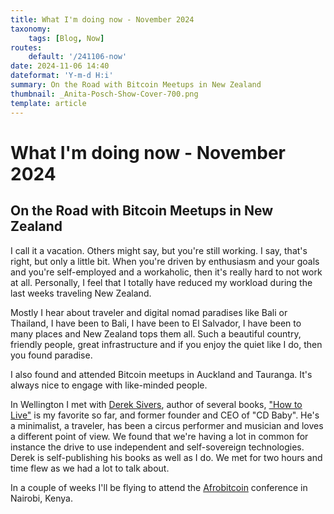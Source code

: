 ```yaml
---
title: What I'm doing now - November 2024
taxonomy:
    tags: [Blog, Now]
routes:
    default: '/241106-now'
date: 2024-11-06 14:40
dateformat: 'Y-m-d H:i'
summary: On the Road with Bitcoin Meetups in New Zealand
thumbnail: _Anita-Posch-Show-Cover-700.png
template: article
---
```


# What I'm doing now - November 2024

## On the Road with Bitcoin Meetups in New Zealand

I call it a vacation. Others might say, but you're still working. I say, that's right, but only a little bit. When you're driven by enthusiasm and your goals and you're self-employed and a workaholic, then it's really hard to not work at all. Personally, I feel that I totally have reduced my workload during the last weeks traveling New Zealand.

Mostly I hear about traveler and digital nomad paradises like Bali or Thailand, I have been to Bali, I have been to El Salvador, I have been to many places and New Zealand tops them all. Such a beautiful country, friendly people, great infrastructure and if you enjoy the quiet like I do, then you found paradise. 

I also found and attended Bitcoin meetups in Auckland and Tauranga. It's always nice to engage with like-minded people. 

In Wellington I met with [Derek Sivers](https://sive.rs), author of several books, ["How to Live"](https://sive.rs/h) is my favorite so far, and former founder and CEO of "CD Baby". He's a minimalist, a traveler, has been a circus performer and musician and loves a different point of view. We found that we're having a lot in common for instance the drive to use independent and self-sovereign technologies. Derek is self-publishing his books as well as I do. We met for two hours and time flew as we had a lot to talk about.

In a couple of weeks I'll be flying to attend the [Afrobitcoin](https://afrobitcoin.org) conference in Nairobi, Kenya.